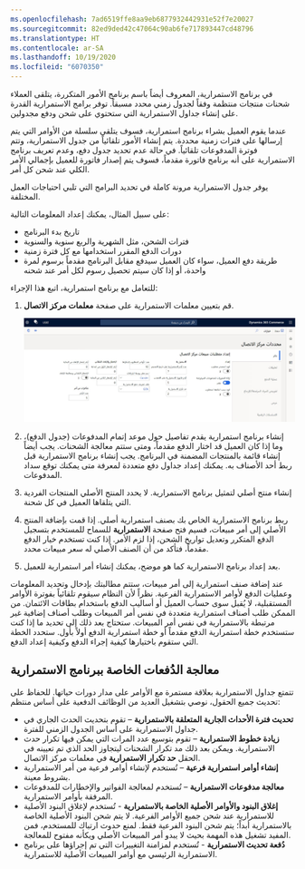 ```yaml
---
ms.openlocfilehash: 7ad6519ffe8aa9eb6877932442931e52f7e20027
ms.sourcegitcommit: 82ed9ded42c47064c90ab6fe717893447cd48796
ms.translationtype: HT
ms.contentlocale: ar-SA
ms.lasthandoff: 10/19/2020
ms.locfileid: "6070350"
---
```

في برنامج الاستمرارية، المعروف أيضاً باسم برنامج الأمور المتكررة، يتلقى العملاء شحنات منتجات منتظمة وفقاً لجدول زمني محدد مسبقاً. توفر برامج الاستمرارية القدرة على إنشاء جداول الاستمرارية التي ستحتوي على شحن ودفع مجدولين. 

عندما يقوم العميل بشراء برنامج استمرارية، فسوف يتلقى سلسلة من الأوامر التي يتم إرسالها على فترات زمنية محددة. يتم إنشاء الأمور تلقائياً من جدول الاستمرارية، وتتم فوترة المدفوعات تلقائياً. في حالة عدم تحديد جدول دفع، وعدم تعريف برنامج الاستمرارية على أنه برنامج فاتورة مقدماً، فسوف يتم إصدار فاتورة للعميل بإجمالي الأمر الكلي عند شحن كل أمر.

يوفر جدول الاستمرارية مرونة كاملة في تحديد البرامج التي تلبي احتياجات العمل المختلفة. 

على سبيل المثال، يمكنك إعداد المعلومات التالية:

- تاريخ بدء البرنامج
- فترات الشحن، مثل الشهرية والربع سنوية والسنوية
- دورات الدفع المقرر استخدامها مع كل فترة زمنية
- طريقة دفع العميل، سواء كان العميل سيدفع مقابل البرنامج مقدماً برسوم لمرة واحدة، أو إذا كان سيتم تحصيل رسوم لكل أمر عند شحنه

للتعامل مع برنامج استمرارية، اتبع هذا الإجراء: 

1.  قم بتعيين معلمات الاستمرارية على صفحة **معلمات مركز الاتصال**.

    [![لقطة شاشة لصفحة "معلمات مركز الاتصال".](../media/continuity-parameters-ss.jpg)](../media/continuity-parameters-ss.jpg#lightbox)
 
2.  إنشاء برنامج استمرارية يقدم تفاصيل حول موعد إتمام المدفوعات (جدول الدفع)، وما إذا كان العميل قد اختار الدفع مقدماً، ومتى ستتم معالجة الشحنات. يجب أيضاً إنشاء قائمة بالمنتجات المضمنة في البرنامج. يجب إنشاء برنامج الاستمرارية قبل ربط أحد الأصناف به. يمكنك إعداد جداول دفع متعددة لمعرفة متى يمكنك توقع سداد المدفوعات.
3.  إنشاء منتج أصلي لتمثيل برنامج الاستمرارية. لا يحدد المنتج الأصلي المنتجات الفردية التي يتلقاها العميل في كل شحنة. 
4.  ربط برنامج الاستمرارية الخاص بك بصنف استمرارية أصلي. إذا قمت بإضافة المنتج الأصلي إلى أمر مبيعات، فسيم فتح صفحة **الاستمرارية** للسماح للمستخدم بتسجيل الدفع المتكرر وتعديل تواريخ الشحن، إذا لزم الأمر. إذا كنت تستخدم خيار الدفع مقدماً، فتأكد من أن الصنف الأصلي له سعر مبيعات محدد. 
5.  بعد إعداد برنامج الاستمرارية كما هو موضح، يمكنك إنشاء أمر استمرارية للعميل.


عند إضافة صنف استمرارية إلى أمر مبيعات، ستتم مطالبتك بإدخال وتحديد المعلومات وعمليات الدفع لأوامر الاستمرارية الفرعية. نظراً لأن النظام سيقوم تلقائياً بفوترة الأوامر المستقبلية، لا يُقبل سوى حساب العميل أو أساليب الدفع باستخدام بطاقات الائتمان. من الممكن طلب أصناف استمرارية متعددة في نفس أمر المبيعات وطلب أصناف إضافية غير مرتبطة بالاستمرارية في نفس أمر المبيعات. ستحتاج بعد ذلك إلى تحديد ما إذا كنت ستستخدم خطة استمرارية الدفع مقدماً أو خطة استمرارية الدفع أولاً بأول. ستحدد الخطة التي ستقوم باختيارها كيفية إجراء الدفع وكيفية إعداد الدفع. 

## <a name="batch-processing-of-a-continuity-program"></a>معالجة الدُفعات الخاصة ببرنامج الاستمرارية 
تتمتع جداول الاستمرارية بعلاقة مستمرة مع الأوامر على مدار دورات حياتها. للحفاظ على تحديث جميع الحقول، نوصي بتشغيل العديد من الوظائف الدفعية على أساس منتظم: 

- **تحديث فترة الأحداث الجارية المتعلقة بالاستمرارية** – تقوم بتحديث الحدث الجاري في جداول الاستمرارية على أساس الجدول الزمني للفترة.
- **زيادة خطوط الاستمرارية** – تقوم بتوسيع عدد المرات التي يمكن فيها تكرار حدث الاستمرارية. ويمكن بعد ذلك مد تكرار الشحنات ليتجاوز الحد الذي تم تعيينه في الحقل **حد تكرار الاستمرارية** في معلمات مركز الاتصال.
- **إنشاء أوامر استمرارية فرعية** – تُستخدم لإنشاء أوامر فرعية من أمر الاستمرارية بشروط معينة. 
- **معالجة مدفوعات الاستمرارية** – تُستخدم لمعالجة الفواتير والإخطارات للمدفوعات المرفقة بأوامر الاستمرارية. 
- **إغلاق البنود والأوامر الأصلية الخاصة بالاستمرارية** - تُستخدم لإغلاق البنود الأصلية للاستمرارية عند شحن جميع الأوامر الفرعية. لا يتم شحن البنود الأصلية الخاصة بالاستمرارية أبداً؛ يتم شحن البنود الفرعية فقط. لمنع حدوث ارتباك للمستخدم، فمن المفيد تشغيل هذه المهمة بحيث لا يبدو أمر المبيعات الأصلي ويكأنه مفتوح للمعالجة.
- **دُفعة تحديث الاستمرارية** - تُستخدم لمزامنة التغييرات التي تم إجراؤها على برنامج الاستمرارية الرئيسي مع أوامر المبيعات الأصلية للاستمرارية.

